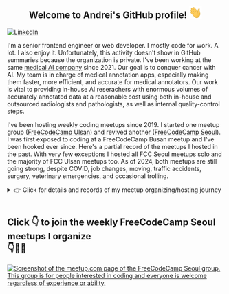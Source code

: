 <div >
  <h2 align="center"> Welcome to Andrei's GitHub profile! <img src="https://github.com/ABSphreak/ABSphreak/blob/master/gifs/Hi.gif" width="30px"></h2>
  <section>
    <a href="https://www.linkedin.com/in/drecali/" target="_blank">
      <img src="https://img.shields.io/badge/LinkedIn-%230077B5.svg?&style=flat-square&logo=linkedin&logoColor=white" alt="LinkedIn">
    </a>
  </section>

  <section>
    <p>I'm a senior frontend engineer or web developer. I mostly code for work. A lot. I also enjoy it. Unfortunately, this activity doesn't show in GitHub summaries because the organization is private. I've been working at the same <a href="https://lunit.io/en" target="_blank">medical AI company</a> since 2021. Our goal is to conquer cancer with AI. My team is in charge of medical annotation apps, especially making them faster, more efficient, and accurate for medical annotators. Our work is vital to providing in-house AI reserachers with enormous volumes of accurately annotated data at a reasonable cost using both in-house and outsourced radiologists and pathologists, as well as internal quality-control steps.</p>
  </section>

  <p>I've been hosting weekly coding meetups since 2019. I started one meetup group (<a href="https://www.facebook.com/groups/freecodecamp.ulsan" target="_blank">FreeCodeCamp Ulsan</a>) and revived another (<a href="https://meetup.com/fccseoul" target="_blank">FreeCodeCamp Seoul</a>). I was first exposed to coding at a FreeCodeCamp Busan meetup and I've been hooked ever since. Here's a partial record of the meetups I hosted in the past. With very few exceptions I hosted all FCC Seoul meetups solo and the majority of FCC Ulsan meetups too. As of 2024, both meetups are still going strong, despite COVID, job changes, moving, traffic accidents, surgery, veterinary emergencies, and occasional trolling.</p>

<details>
  
  <summary>👉 Click for details and records of my meetup organizing/hosting journey</summary>

## [FreeCodeCamp Seoul](https://meetup.com/fccseoul)
  
Organizer/host from May 2020 to present.
  
When I moved to Seoul after 1 year of hosting FCC Ulsan events, I was surprised the FCC Seoul group was on a 3-year hiatus despite being in a world-class city in a technological powerhouse, so I resumed meetups following proper local social distancing policies. At FCC Seoul, I met a lot of great people. The meetups and community have helped me and others find better jobs, change careers, or discover the joys of coding. I still run the weekly IRL meetups while two co-admins help run the Discord community which one of them created.

<details>
  
  <summary>FreeCodeCamp Seoul events</summary>
  
1. 2024 Apr 21 Sun - https://www.meetup.com/fccseoul/events/300139940/
1. 2024 Apr 14 Sun - https://www.meetup.com/fccseoul/events/299728137/
1. 2024 Mar 31 Sun - https://www.meetup.com/fccseoul/events/299252373/
1. 2024 Mar 24 Sun - https://www.meetup.com/fccseoul/events/299252354/
1. 2024 Mar 17 Sun - https://www.meetup.com/fccseoul/events/299252270/
1. 2024 Mar 10 Sun - https://www.meetup.com/fccseoul/events/299252269/
1. 2024 Mar 3 Sun - https://www.meetup.com/fccseoul/events/298975449/
1. 2024 Feb 25 Sun - https://www.meetup.com/fccseoul/events/299252267/
1. 2024  Feb 18 Sun - https://www.meetup.com/fccseoul/events/299130937/
1. 2024  Feb 11 Sun - https://www.meetup.com/fccseoul/events/299006248/
1. 2024  Feb 4 Sun - https://www.meetup.com/fccseoul/events/298856537/
1. 2024  Jan 28 Sun - https://www.meetup.com/fccseoul/events/298555379/
1. 2024  Jan 21 Sun - https://www.meetup.com/fccseoul/events/298555361/
1. 2024  Jan 14 Sun - https://www.meetup.com/fccseoul/events/298101742/
1. 2024  Jan 7 Sun - https://www.meetup.com/fccseoul/events/298028240/
1. 2023  Dec 31 Sun - https://www.meetup.com/fccseoul/events/298130002/
1. 2023  Dec 24 Sun - https://www.meetup.com/fccseoul/events/297996085/
1. 2023  Dec 17 Sun - https://www.meetup.com/fccseoul/events/297732204/
1. 2023  Dec 10 Sun - https://www.meetup.com/fccseoul/events/297479627/
1. 2023  Nov 5 Sun - https://www.meetup.com/fccseoul/events/296775153/
1. 2023  Oct 29 Sun - https://www.meetup.com/fccseoul/events/296832009/
1. 2023  Oct 22 Sun - https://www.meetup.com/fccseoul/events/296482030/
1. 2023  Oct 15 Sun - https://www.meetup.com/fccseoul/events/296328050/
1. 2023  Oct 8 Sun - https://www.meetup.com/fccseoul/events/296178129/
1. 2023  Sep 24 Sun - https://www.meetup.com/fccseoul/events/296155864/
1. 2023  Sep 17 Sun - https://www.meetup.com/fccseoul/events/295875145/
1. 2023  Sep 10 Sun - https://www.meetup.com/fccseoul/events/295580945/
1. 2023  Sep 3 Sun - https://www.meetup.com/fccseoul/events/295713052/
1. 2023  Aug 27 Sun - https://www.meetup.com/fccseoul/events/294695724/
1. 2023  Aug 20 Sun - https://www.meetup.com/fccseoul/events/294756577/
1. 2023  Aug 13 Sun - https://www.meetup.com/fccseoul/events/294738929/
1. 2023  Jul 9 Sun - https://www.meetup.com/fccseoul/events/294422438/
1. 2023  Jun 25 Sun - https://www.meetup.com/fccseoul/events/294274866/
1. 2023  Jun 18 Sun - https://www.meetup.com/fccseoul/events/294134719/
1. 2023  Jun 11 Sun - https://www.meetup.com/fccseoul/events/293907213/
1. 2023  Jun 4 Sun - https://www.meetup.com/fccseoul/events/293543768/
1. 2023  May 28 Sun - https://www.meetup.com/fccseoul/events/293231681/
1. 2023  May 21 Sun - https://www.meetup.com/fccseoul/events/293227682/
1. 2023  May 14 Sun - https://www.meetup.com/fccseoul/events/293272892/
1. 2023  May 7 Sun - https://www.meetup.com/fccseoul/events/293227681/
1. 2023  Apr 30 Sun - https://www.meetup.com/fccseoul/events/292969688/
1. 2023  Apr 23 Sun - https://www.meetup.com/fccseoul/events/292757454/
1. 2023  Apr 16 Sun - https://www.meetup.com/fccseoul/events/292005313/
1. 2023  Apr 9 Sun - https://www.meetup.com/fccseoul/events/291037256/
1. 2023  Apr 2 Sun - https://www.meetup.com/fccseoul/events/291037254/
1. 2023  Mar 26 Sun - https://www.meetup.com/fccseoul/events/291037246/
1. 2023  Mar 22 Wed - https://www.meetup.com/fccseoul/events/292209605/
1. 2023  Mar 19 Sun - https://www.meetup.com/fccseoul/events/291880115/
1. 2023  Mar 18 Sat - https://www.meetup.com/fccseoul/events/292209531/
1. 2023  Mar 12 Sun - https://www.meetup.com/fccseoul/events/291043225/
1. 2023  Mar 5 Sun - https://www.meetup.com/fccseoul/events/291713181/
1. 2023  Feb 26 Sun - https://www.meetup.com/fccseoul/events/291441856/
1. 2023  Feb 19 Sun - https://www.meetup.com/fccseoul/events/291223536/
1. 2023  Feb 12 Sun - https://www.meetup.com/fccseoul/events/291000806/
1. 2023  Jan 29 Sun - https://www.meetup.com/fccseoul/events/290894767/
1. 2023  Jan 15 Sun - https://www.meetup.com/fccseoul/events/290642298/
1. 2023  Jan 8 Sun - https://www.meetup.com/fccseoul/events/290662245/
1. 2023  Jan 1 Sun - https://www.meetup.com/fccseoul/events/290575819/
1. 2023 JAN 1 SUN - https://www.facebook.com/events/1148636519349115
1. 2022 DEC 18 SUN - https://www.facebook.com/events/608730427678989
1. 2022 DEC 11 SUN - https://www.facebook.com/events/475990877972017
1. 2022 DEC 4 SUN - https://www.facebook.com/events/688815592458061
1. 2022 NOV 27 SUN - https://www.facebook.com/events/683641159759604
1. 2021 NOV 28 SUN - https://www.facebook.com/events/294614789092233
1. 2021 NOV 21 SUN - https://www.facebook.com/events/882282915824251
1. 2021 NOV 13 SAT - https://www.facebook.com/events/3004853086497073
1. 2021 NOV 7 SUN - https://www.facebook.com/events/472405154120076
1. 2020 NOV 22 SUN - https://www.facebook.com/events/1068679700228199
1. 2020 NOV 15 SUN - https://www.facebook.com/events/361641958456508
1. 2020 NOV 7 SAT - https://www.facebook.com/events/692766751351607
1. 2020 NOV 1 SUN - https://www.facebook.com/events/2784351441891859
1. 2020 OCT 24 SAT - https://www.facebook.com/events/678956623033834
1. 2020 OCT 18 SUN - https://www.facebook.com/events/345668783167267
1. 2020 OCT 10 SAT - https://www.facebook.com/events/667579500565294
1. 2020 AUG 15 SAT - https://www.facebook.com/events/226945555371791
1. 2020 AUG 8 SAT - https://www.facebook.com/events/976946076103740
1. 2020 AUG 1 SAT - https://www.facebook.com/events/220228099231981
1. 2020 JUL 25 SAT - https://www.facebook.com/events/3080414538661820
1. 2020 JUL 18 SAT - https://www.facebook.com/events/288108429068797
1. 2020 JUL 11 SAT - https://www.facebook.com/events/870926030066144
1. 2020 JUL 4 SAT - https://www.facebook.com/events/197505181594717
1. 2020 JUN 27 SAT - https://www.facebook.com/events/2960259664065808
1. 2020 JUN 20 SAT - https://www.facebook.com/events/619195342137617
1. 2020 JUN 13 SAT - https://www.facebook.com/events/264218724686414
1. 2020 JUN 6 SAT - https://www.facebook.com/events/3012948318773844
1. 2020 MAY 30 SAT - https://www.facebook.com/events/185153096078753
  
</details>

## [FreeCodeCamp Ulsan](https://www.facebook.com/groups/freecodecamp.ulsan)

Organizer/host from Jan 2019 to Feb 2020.

I started FreeCodeCamp Ulsan group because I was first exposed to coding at a FreeCodeCamp Busan right when I was dissatisfied with my career. There, I found a supportive and motivating community that helped keep me consistent and change careers. I wanted to help others discover the joys of coding and find more fulfilling careers. Obviously, nerding out with others was a bonus. When I left Ulsan, I handed leadership to my trusted co-organizers.

<details>
  
  <summary>FreeCodeCamp Ulsan events</summary>
  
1. 2020 FEB 8 SAT - https://www.facebook.com/events/1486583831491241
1. 2020 FEB 1 SAT - https://www.facebook.com/events/768520193643290
1. 2020 JAN 18 SAT - https://www.facebook.com/events/1053594474978557
1. 2020 JAN 11 SAT - https://www.facebook.com/events/467956673868566
1. 2020 JAN 4 SAT - https://www.facebook.com/events/468752350712911
1. 2019 DEC 28 SAT - https://www.facebook.com/events/2679361818949453
1. 2019 DEC 21 SAT - https://www.facebook.com/events/2427779717348302
1. 2019 DEC 14 SAT - https://www.facebook.com/events/2424167874518758
1. 2019 DEC 7 SAT - https://www.facebook.com/events/968524553518510
1. 2019 NOV 23 SAT- https://www.facebook.com/events/2498215200292704
1. 2019 NOV 16 SAT - https://www.facebook.com/events/425722708373485
1. 2019 NOV 9 SAT - https://www.facebook.com/events/781352555636068
1. 2019 NOV 2 SAT - https://www.facebook.com/events/767181513743932
1. 2019 OCT 26 SAT - https://www.facebook.com/events/1712032682263058
1. 2019 OCT 19 SAT- https://www.facebook.com/events/380836979471742
1. 2019 OCT 5 SAT - https://www.facebook.com/events/461580741235227
1. 2019 SEP 28 SAT - https://www.facebook.com/events/356272135252826
1. 2019 AUG 10 SAT - https://www.facebook.com/events/715688548854015
1. 2019 AUG 3 SAT - https://www.facebook.com/events/476428349822758
1. 2019 JUL 27 SAT - https://www.facebook.com/events/380185899362648
1. 2019 JUL 20 SAT - https://www.facebook.com/events/384183678968771
1. 2019 JUL 13 SAT - https://www.facebook.com/events/1305824136232967
1. 2019 JUL 6 SAT - https://www.facebook.com/events/2210212865698469
1. 2019 JUN 29 SAT https://www.facebook.com/events/369416957046562
1. 2019 JUN 22 SAT - https://www.facebook.com/events/427346884484209
1. 2019 JUN 15 SAT - https://www.facebook.com/events/1043844455821581
1. 2019 JUN 8 SAT - https://www.facebook.com/events/425422424678440
1. 2019 JUN 1 SAT - https://www.facebook.com/events/2169712109986710
1. 2019 MAY 25 SAT - https://www.facebook.com/events/1715945848508091
1. 2019 MAY 18 SAT - https://www.facebook.com/events/411187439610631
1. 2019 MAY 11 SAT - https://www.facebook.com/events/357947668165977
1. 2019 MAY 4 SAT - https://www.facebook.com/events/851382308545797
1. 2019 APR 27 SAT - https://www.facebook.com/events/416869109103415
1. 2019 APR 20 SAT - https://www.facebook.com/events/801584136879473
1. 2019 APR 13 SAT - https://www.facebook.com/events/2241581785906346
1. 2019 APR 6 SAT - https://www.facebook.com/events/1081253122082568
1. 2019 MAR 30 SAT - https://www.facebook.com/events/2344898572433265
1. 2019 MAR 23 SAT - https://www.facebook.com/events/757856387941277
1. 2019 MAR 16 SAT - https://www.facebook.com/events/1315624625255791
1. 2019 MAR 9 SAT - https://www.facebook.com/events/1958538311119499
1. 2019 MAR 2 SAT - https://www.facebook.com/events/2124057011008213
1. 2019 FEB 23 SAT - https://www.facebook.com/events/617034408727706
1. 2019 FEB 16 SAT - https://www.facebook.com/events/283933775608458
1. 2019 FEB 9 SAT - https://www.facebook.com/events/555714854913025
1. 2019 FEB 2 SAT - https://www.facebook.com/events/603321203454912
1. 2019 JAN 26 SAT - https://www.facebook.com/events/796508954023120
  
</details>

</details>

  <section>
    <br />
    <h2>Click 👇 to join the weekly FreeCodeCamp Seoul meetups I organize <br /> 👇🧑‍💻</h2>
    <a href="https://meetup.com/fccseoul" target="_blank">
      <img src="https://github.com/drecali/drecali/assets/24983797/6695573f-7710-49a2-bf43-7b1161717f0b" alt="Screenshot of the meetup.com page of the FreeCodeCamp Seoul group. This group is for people interested in coding and everyone is welcome regardless of experience or ability.">
    </a>
  </section>

</div>

<!--
**drecali/drecali** is a ✨ _special_ ✨ repository because its `README.md` (this file) appears on your GitHub profile.

Here are some ideas to get you started:

- 🔭 I’m currently working on ...
- 🌱 I’m currently learning ...
- 👯 I’m looking to collaborate on ...
- 🤔 I’m looking for help with ...
- 💬 Ask me about ...
- 📫 How to reach me: ...
- 😄 Pronouns: ...
- ⚡ Fun fact: ...
-->

<!-- Inspiration and initial code/content from https://github.com/TylerTrott/TylerTrott -->
